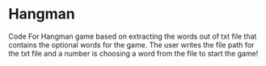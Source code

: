 # Hangman
Code For Hangman game based on extracting the words out of txt file that contains the optional words for the game. The user writes the file path for the txt file and a number is choosing a word from the file to start the game! 
